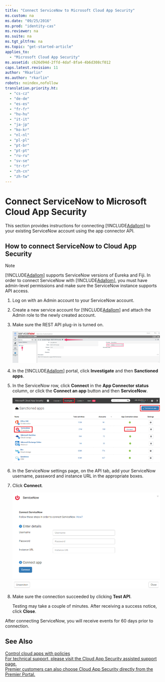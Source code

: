 ```yaml
---
title: "Connect ServiceNow to Microsoft Cloud App Security"
ms.custom: na
ms.date: "09/25/2016"
ms.prod: "identity-cas"
ms.reviewer: na
ms.suite: na
ms.tgt_pltfrm: na
ms.topic: "get-started-article"
applies_to: 
  - "Microsoft Cloud App Security"
ms.assetid: c626d94d-2ffd-4daf-8fa4-4b6d308cf012
caps.latest.revision: 11
author: "Rkarlin"
ms.author: "rkarlin"
robots: noindex,nofollow
translation.priority.ht: 
  - "cs-cz"
  - "de-de"
  - "es-es"
  - "fr-fr"
  - "hu-hu"
  - "it-it"
  - "ja-jp"
  - "ko-kr"
  - "nl-nl"
  - "pl-pl"
  - "pt-br"
  - "pt-pt"
  - "ru-ru"
  - "sv-se"
  - "tr-tr"
  - "zh-cn"
  - "zh-tw"
---
```

# Connect ServiceNow to Microsoft Cloud App Security
  This section provides instructions for connecting [!INCLUDE[Adallom](../migration/includes/adallom_md.md)] to your existing ServiceNow account using the app connector API.  
  
## How to connect ServiceNow to Cloud App Security  
  
> [!NOTE]  
>  [!INCLUDE[Adallom](../migration/includes/adallom_md.md)] supports ServiceNow versions of Eureka and Fiji. In order to connect ServiceNow with [!INCLUDE[Adallom](../migration/includes/adallom_md.md)], you must have admin-level permissions and make sure the ServiceNow instance supports API access.  
  
1.  Log on with an Admin account to your ServiceNow account.  
  
2.  Create a new service account for [!INCLUDE[Adallom](../migration/includes/adallom_md.md)] and attach the Admin role to the newly created account.  
  
3.  Make sure the REST API plug-in is turned on.  
  
     ![servicenow account](../migration/media/servicenow-account.png "servicenow account")  
  
4.  In the [!INCLUDE[Adallom](../migration/includes/adallom_md.md)] portal, click **Investigate** and then **Sanctioned apps**.  
  
5.  In the ServiceNow row, click **Connect** in the **App Connector status** column, or click the **Connect an app** button and then **ServiceNow**.  
  
     ![connect servicenow](../migration/media/connect-servicenow.png "connect servicenow")  
  
6.  In the ServiceNow settings page, on the API tab, add your ServiceNow username, password and instance URL in the appropriate boxes.  
  
7.  Click **Connect**.  
  
     ![servicenow update password](../migration/media/servicenow-update-password.png "servicenow update password")  
  
8.  Make sure the connection succeeded by clicking **Test API**.  
  
     Testing may take a couple of minutes. After receiving a success notice, click **Close**.  
  
  After connecting ServiceNow, you will receive events for 60 days prior to connection.
  
## See Also  
 [Control cloud apps with policies](../migration/control-cloud-apps-with-policies.md)   
 [For technical support, please visit the Cloud App Security assisted support page.](http://support.microsoft.com/oas/default.aspx?prid=16031)   
 [Premier customers can also choose Cloud App Security directly from the Premier Portal.](https://premier.microsoft.com/)  
  
  